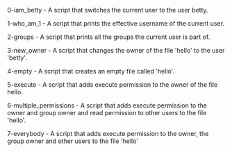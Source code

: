 0-iam_betty - A script that switches the current user to the user betty.

1-who_am_1 - A script that prints the effective username of the current user.

2-groups - A script that prints all the groups the current user is part of.

3-new_owner - A script that changes the owner of the file 'hello' to the user 'betty'.

4-empty - A script that creates an empty file called 'hello'.

5-execute - A script that adds execute permission to the owner of the file hello.

6-multiple_permissions - A script that adds execute permission to the owner and group owner and read permission to other users to the file 'hello'.

7-everybody - A script that adds execute permission to the owner, the group owner and other users to the file 'hello'


